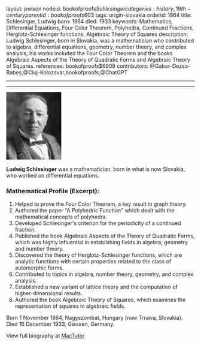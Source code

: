 layout: person
nodeid: bookofproofs$Schlesinger
categories: history,19th-century
parentid: bookofproofs$603
tags: origin-slovakia
orderid: 1864
title: Schlesinger, Ludwig
born: 1864
died: 1933
keywords: Mathematics, Differential Equations, Four Color Theorem, Polyhedra, Continued Fractions, Herglotz-Schlesinger functions, Algebraic Theory of Squares
description: Ludwig Schlesinger, born in Slovakia, was a mathematician who contributed to algebra, differential equations, geometry, number theory, and complex analysis; his works included the Four Color Theorem and the books Algebraic Aspects of the Theory of Quadratic Forms and Algebraic Theory of Squares.
references: bookofproofs$6909
contributors: @Gabor-Dezso-Babeș,@Cluj-Kolozsvar,bookofproofs,@ChatGPT

---



---

![Schlesinger.jpg](https://github.com/bookofproofs/bookofproofs.github.io/blob/main/_sources/_assets/images/portraits/Schlesinger.jpg?raw=true)

**Ludwig Schlesinger** was a mathematician, born in what is now Slovakia, who worked on differential equations.

### Mathematical Profile (Excerpt):
1. Helped to prove the Four Color Theorem, a key result in graph theory.
2. Authored the paper "A Polyhedric Function" which dealt with the mathematical concepts of polyhedra.
3. Developed Schlesinger's criterion for the periodicity of a continued fraction.
4. Published the book Algebraic Aspects of the Theory of Quadratic Forms, which was highly influential in establishing fields in algebra, geometry and number theory.
5. Discovered the theory of Herglotz-Schlesinger functions, which are analytic functions with certain properties related to the class of automorphic forms.
6. Contributed to topics in algebra, number theory, geometry, and complex analysis.
7. Established a new variant of lattice theory and the computation of higher-dimensional results.
8. Authored the book Algebraic Theory of Squares, which examines the representation of squares in algebraic fields.

Born 1 November 1864, Nagyszombat, Hungary (now Trnava, Slovakia). Died 16 December 1933, Giessen, Germany.

View full biography at [MacTutor](https://mathshistory.st-andrews.ac.uk/Biographies/Schlesinger/)
